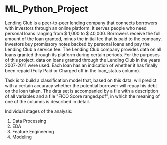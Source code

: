 # ML_Python_Project

Lending Club is a peer-to-peer lending company that connects borrowers with investors through an online platform. It serves people who need personal loans ranging from $ 1,000 to $ 40,000. Borrowers receive the full amount of the loan granted, minus the initial fee that is paid to the company. Investors buy promissory notes backed by personal loans and pay the Lending Club a service fee. The Lending Club company provides data on all loans granted through its platform during certain periods.
For the purposes of this project, data on loans granted through the Lending Club in the years 2007-2011 were used. Each loan has an indication of whether it has finally been repaid (Fully Paid or Charged off in the loan_status column). 

Task is to build a classification model that, based on this data, will predict with a certain accuracy whether the potential borrower will repay his debt on the loan taken. The data set is accompanied by a file with a description of all variables and a file "FICO Score ranged.pdf", in which the meaning of one of the columns is described in detail.

Individual stages of the analysis:
1. Data Processing
2. EDA
3. Feature Engineering
4. Modeling
